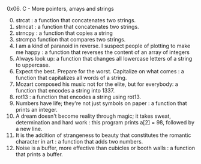 0x06. C - More pointers, arrays and strings

0. strcat : a function that concatenates two strings.
1. strncat : a function that concatenates two strings.
2. strncpy : a function that copies a string
3. strcmpa function that compares two strings.
4. I am a kind of paranoid in reverse. I suspect people of plotting to make me happy : a function that reverses the content of an array of integers
5. Always look up: a function that changes all lowercase letters of a string to uppercase.
6. Expect the best. Prepare for the worst. Capitalize on what comes : a function that capitalizes all words of a string.
7. Mozart composed his music not for the elite, but for everybody: a function that encodes a string into 1337.
8. rot13 : a function that encodes a string using rot13.
9. Numbers have life; they're not just symbols on paper : a function that prints an integer.
10. A dream doesn't become reality through magic; it takes sweat, determination and hard work : this program prints a[2] = 98, followed by a new line.
11. It is the addition of strangeness to beauty that constitutes the romantic character in art : a function that adds two numbers.
12. Noise is a buffer, more effective than cubicles or booth walls : a function that prints a buffer.
